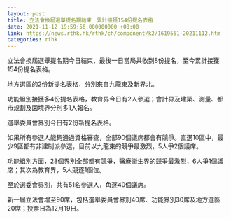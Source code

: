 ```yaml
---
layout: post
title: 立法會換屆選舉提名期結束　累計接獲154份提名表格
date: 2021-11-12 19:59:56.000000000 +08:00
link: https://news.rthk.hk/rthk/ch/component/k2/1619561-20211112.htm
categories: rthk
---
```


立法會換屆選舉提名期今日結束，最後一日當局共收到8份提名，至今累計接獲154份提名表格。

地方選區的2份新提名表格，分別來自九龍東及新界北。

功能組別接獲多4份提名表格，教育界今日有2人參選；會計界及建築、測量、都市規劃及園境界分別多1人報名。

選舉委員會界別今日有2份新提名表格。

如果所有參選人能夠通過資格審查，全部90個議席都會有競爭。直選10區中，最少9區都有非建制派參選，目前以九龍東的競爭最激烈，5人爭2個議席。

功能組別方面，28個界別全部都有競爭，醫療衞生界的競爭最激烈，6人爭1個議席；其次為教育界，5人競逐1個位。

至於選委會界別，共有51名參選人，角逐40個議席。

新一屆立法會增至90席，包括選舉委員會界別40席、功能界別30席及地方選區20席；投票日為12月19日。
